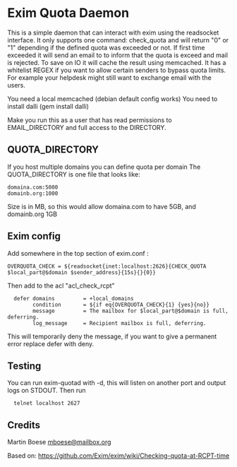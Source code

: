 # Exim Quota Daemon

This is a simple daemon that can interact with exim using the readsocket interface.
It only supports one command: check_quota <email address> <sender address> and will
return "0" or "1" depending if the defined quota was exceeded or not.
If first time exceeded it will send an email to <email address> to inform that the quota
is exceed and mail is rejected.
To save on IO it will cache the result using memcached.
It has a whitelist REGEX if you want to allow certain senders to bypass quota limits. For
example your helpdesk might still want to exchange email with the users.

You need a local memcached (debian default config works)
You need to install dalli (gem install dalli)

Make you run this as a user that has read permissions to EMAIL_DIRECTORY
and full access to the DIRECTORY.

## QUOTA_DIRECTORY
If you host multiple domains you can define quota per domain
The QUOTA_DIRECTORY is one file that looks like:
```
domaina.com:5000
domainb.org:1000
```

Size is in MB, so this would allow domaina.com to have 5GB, and domainb.org 1GB

## Exim config

Add somewhere in the top section of exim.conf :

 ```
 OVERQUOTA_CHECK = ${readsocket{inet:localhost:2626}{CHECK_QUOTA $local_part@$domain $sender_address}{15s}{}{0}}
 ```

Then add to the acl "acl_check_rcpt"
```
  defer domains         = +local_domains
        condition       = ${if eq{OVERQUOTA_CHECK}{1} {yes}{no}}
        message         = The mailbox for $local_part@$domain is full, deferring.
        log_message     = Recipient mailbox is full, deferring.
```
This will temporarily deny the message, if you want to give a permanent error replace defer with deny.

## Testing

You can run exim-quotad with -d, this will listen on another port and output logs on STDOUT.
Then run
```
  telnet localhost 2627
```

## Credits

Martin Boese <mboese@mailbox.org>

Based on:
https://github.com/Exim/exim/wiki/Checking-quota-at-RCPT-time
